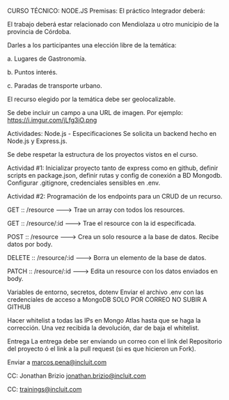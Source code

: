 CURSO TÉCNICO: NODE.JS
Premisas:
El práctico Integrador deberá:

El trabajo deberá estar relacionado con Mendiolaza u otro municipio de la provincia de Córdoba.

Darles a los participantes una elección libre de la temática:

a. Lugares de Gastronomía.

b. Puntos interés.

c. Paradas de transporte urbano.

El recurso elegido por la temática debe ser geolocalizable.

Se debe incluir un campo a una URL de imagen. Por ejemplo: https://i.imgur.com/jLfg3iO.png

Actividades:
Node.js - Especificaciones
Se solicita un backend hecho en Node.js y Express.js.

Se debe respetar la estructura de los proyectos vistos en el curso.

Actividad #1:
Inicializar proyecto tanto de express como en github, definir scripts en package.json, definir rutas y config de conexión a BD Mongodb. Configurar .gitignore, credenciales sensibles en .env.

Actividad #2:
Programación de los endpoints para un CRUD de un recurso.

GET :: /resource ---> Trae un array con todos los resources.

GET :: /resource/:id ---> Trae el resource con la id especificada.

POST :: /resource ---> Crea un solo resource a la base de datos. Recibe datos por body.

DELETE :: /resource/:id ---> Borra un elemento de la base de datos.

PATCH :: /resource/:id ---> Edita un resource con los datos enviados en body.

Variables de entorno, secretos, dotenv
Enviar el archivo .env con las credenciales de acceso a MongoDB SOLO POR CORREO NO SUBIR A GITHUB

Hacer whitelist a todas las IPs en Mongo Atlas hasta que se haga la corrección. Una vez recibida la devolución, dar de baja el whitelist.

Entrega
La entrega debe ser enviando un correo con el link del Repositorio del proyecto ó el link a la pull request (si es que hicieron un Fork).

Enviar a marcos.pena@incluit.com

CC: Jonathan Brizio jonathan.brizio@incluit.com

CC: trainings@incluit.com
